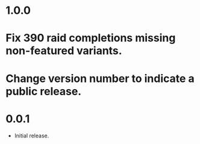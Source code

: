 # 1.0.0

# Fix 390 raid completions missing non-featured variants.
# Change version number to indicate a public release.

# 0.0.1

* Initial release.